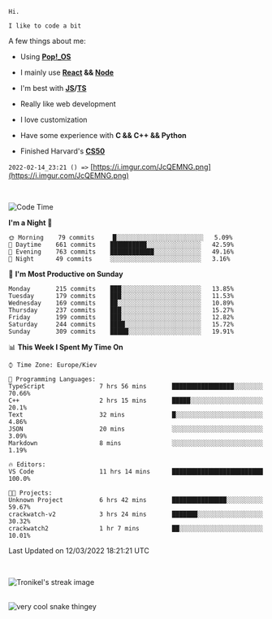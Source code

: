 ```
Hi.

I like to code a bit
```

A few things about me:

-   Using **[Pop!\_OS](https://pop.system76.com/)**

-   I mainly use **[React](https://reactjs.org/) && [Node](https://nodejs.org/en/)**

-   I'm best with **[JS](https://www.javascript.com/)/[TS](https://www.typescriptlang.org/)**

-   Really like web development

-   I love customization

-   Have some experience with **C && C++ && Python**

-   Finished Harvard's **[CS50](https://cs50.harvard.edu)**

`2022-02-14_23:21 () =>` [https://i.imgur.com/JcQEMNG.png](https://i.imgur.com/JcQEMNG.png)

<br>

<!--START_SECTION:waka-->
![Code Time](http://img.shields.io/badge/Code%20Time-420%20hrs%2014%20mins-blue)

**I'm a Night 🦉** 

```text
🌞 Morning    79 commits     █░░░░░░░░░░░░░░░░░░░░░░░░   5.09% 
🌆 Daytime    661 commits    ██████████░░░░░░░░░░░░░░░   42.59% 
🌃 Evening    763 commits    ████████████░░░░░░░░░░░░░   49.16% 
🌙 Night      49 commits     ░░░░░░░░░░░░░░░░░░░░░░░░░   3.16%

```
📅 **I'm Most Productive on Sunday** 

```text
Monday       215 commits    ███░░░░░░░░░░░░░░░░░░░░░░   13.85% 
Tuesday      179 commits    ███░░░░░░░░░░░░░░░░░░░░░░   11.53% 
Wednesday    169 commits    ██░░░░░░░░░░░░░░░░░░░░░░░   10.89% 
Thursday     237 commits    ███░░░░░░░░░░░░░░░░░░░░░░   15.27% 
Friday       199 commits    ███░░░░░░░░░░░░░░░░░░░░░░   12.82% 
Saturday     244 commits    ████░░░░░░░░░░░░░░░░░░░░░   15.72% 
Sunday       309 commits    █████░░░░░░░░░░░░░░░░░░░░   19.91%

```


📊 **This Week I Spent My Time On** 

```text
⌚︎ Time Zone: Europe/Kiev

💬 Programming Languages: 
TypeScript               7 hrs 56 mins       █████████████████░░░░░░░░   70.66% 
C++                      2 hrs 15 mins       █████░░░░░░░░░░░░░░░░░░░░   20.1% 
Text                     32 mins             █░░░░░░░░░░░░░░░░░░░░░░░░   4.86% 
JSON                     20 mins             ░░░░░░░░░░░░░░░░░░░░░░░░░   3.09% 
Markdown                 8 mins              ░░░░░░░░░░░░░░░░░░░░░░░░░   1.19%

🔥 Editors: 
VS Code                  11 hrs 14 mins      █████████████████████████   100.0%

🐱‍💻 Projects: 
Unknown Project          6 hrs 42 mins       ███████████████░░░░░░░░░░   59.67% 
crackwatch-v2            3 hrs 24 mins       ███████░░░░░░░░░░░░░░░░░░   30.32% 
crackwatch2              1 hr 7 mins         ██░░░░░░░░░░░░░░░░░░░░░░░   10.01%

```


 Last Updated on 12/03/2022 18:21:21 UTC
<!--END_SECTION:waka-->

<br>

<p><img align="center" src="https://github-readme-streak-stats.herokuapp.com/?user=Trunkelis&theme=dark" alt="Tronikel's streak image" /></p>

<br>

<img title="" src="https://raw.githubusercontent.com/Trunkelis/Trunkelis/output/github-contribution-grid-snake.svg" alt="very cool snake thingey" data-align="left">
